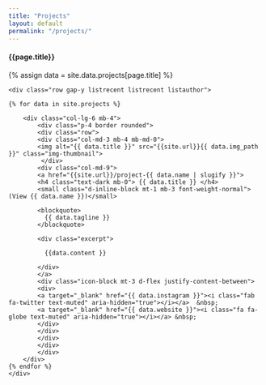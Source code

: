 ```yaml
---
title: "Projects"
layout: default
permalink: "/projects/"
---
```

<div class="container">
<h4 class="font-weight-bold spanborder"><span>{{page.title}}</span></h4>
{% assign data = site.data.projects[page.title] %}

    <div class="row gap-y listrecent listrecent listauthor">

    {% for data in site.projects %}

        <div class="col-lg-6 mb-4">
            <div class="p-4 border rounded">
            <div class="row">
            <div class="col-md-3 mb-4 mb-md-0">
            <img alt="{{ data.title }}" src="{{site.url}}{{ data.img_path }}" class="img-thumbnail">
             </div>
            <div class="col-md-9">
            <a href="{{site.url}}/project-{{ data.name | slugify }}">
            <h4 class="text-dark mb-0"> {{ data.title }} </h4>
            <small class="d-inline-block mt-1 mb-3 font-weight-normal">(View {{ data.name }})</small>
         
            <blockquote>
              {{ data.tagline }}
            </blockquote>

            <div class="excerpt">
          
              {{data.content }}

            </div>
            </a>
            <div class="icon-block mt-3 d-flex justify-content-between">  
            <div>
            <a target="_blank" href="{{ data.instagram }}"><i class="fab fa-twitter text-muted" aria-hidden="true"></i></a>  &nbsp;
            <a target="_blank" href="{{ data.website }}"><i class="fa fa-globe text-muted" aria-hidden="true"></i></a> &nbsp;
            </div>
            </div>
            </div>
            </div>
            </div>
        </div>
    {% endfor %}
    </div>
</div>
